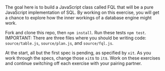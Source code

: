 The goal here is to build a JavaScript class called FQL that will be a pure JavaScript implementation of SQL.  By working on this exercise, you will get a chance to explore how the inner workings of a database engine might work.

Fork and clone this repo, then `npm install`. Run these tests `npm test`. IMPORTANT: There are three files where you should be writing code: `source/table.js`, `source/plan.js`, and `source/fql.js`.

At the start, all but the first spec is pending, as specified by `xit`. As you work through the specs, change those `xit`s to `it`s. Work on these exercises and continue switching off each exercise with your pairing partner.
